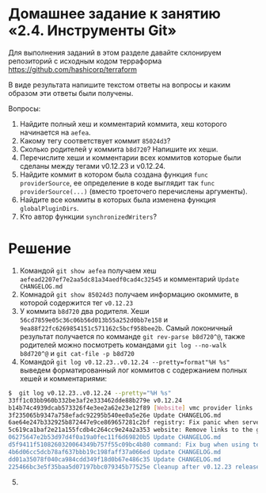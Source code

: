 # Домашнее задание к занятию «2.4. Инструменты Git»

Для выполнения заданий в этом разделе давайте склонируем репозиторий с исходным кодом 
терраформа https://github.com/hashicorp/terraform 

В виде результата напишите текстом ответы на вопросы и каким образом эти ответы были получены. 

Вопросы:  
1. Найдите полный хеш и комментарий коммита, хеш которого начинается на `aefea`.
2. Какому тегу соответствует коммит `85024d3`?
3. Сколько родителей у коммита `b8d720`? Напишите их хеши.
4. Перечислите хеши и комментарии всех коммитов которые были сделаны между тегами  v0.12.23 и v0.12.24.
5. Найдите коммит в котором была создана функция `func providerSource`, ее определение в коде выглядит 
так `func providerSource(...)` (вместо троеточего перечислены аргументы).
6. Найдите все коммиты в которых была изменена функция `globalPluginDirs`.
7. Кто автор функции `synchronizedWriters`? 

# Решение

1. Командой `git show aefea` получаем хеш `aefead2207ef7e2aa5dc81a34aedf0cad4c32545` и комментарий `Update CHANGELOG.md`
2. Комнадой `git show 85024d3` получаем информацию окоммите, в которой содержится тег `v0.12.23`
3. У коммита `b8d720` два родителя. Хеши `56cd7859e05c36c06b56d013b55a252d0bb7e158` и `9ea88f22fc6269854151c571162c5bcf958bee2b`. Самый локоничный результат получается по комманде `git rev-parse b8d720^@`, также родителей можно посмотреть командами `git log --no-walk b8d720^@` и `git cat-file -p b8d720`
4. Командой `git log v0.12.23..v0.12.24 --pretty=format"%H %s"` выведем форматированный лог коммитов с содержанием полных хешей и комментариями:  
```bash
$  git log v0.12.23..v0.12.24 --pretty="%H %s"
33ff1c03bb960b332be3af2e333462dde88b279e v0.12.24
b14b74c4939dcab573326f4e3ee2a62e23e12f89 [Website] vmc provider links
3f235065b9347a758efadc92295b540ee0a5e26e Update CHANGELOG.md
6ae64e247b332925b872447e9ce869657281c2bf registry: Fix panic when server is unreachable
5c619ca1baf2e21a155fcdb4c264cc9e24a2a353 website: Remove links to the getting started guide's old location
06275647e2b53d97d4f0a19a0fec11f6d69820b5 Update CHANGELOG.md
d5f9411f5108260320064349b757f55c09bc4b80 command: Fix bug when using terraform login on Windows
4b6d06cc5dcb78af637bbb19c198faff37a066ed Update CHANGELOG.md
dd01a35078f040ca984cdd349f18d0b67e486c35 Update CHANGELOG.md
225466bc3e5f35baa5d07197bbc079345b77525e Cleanup after v0.12.23 release

```
5. 